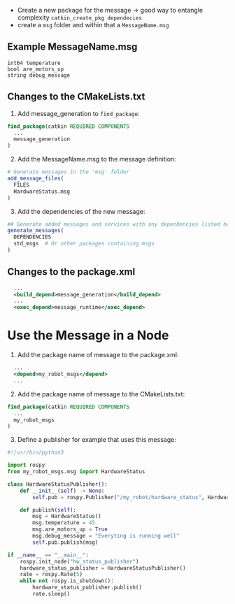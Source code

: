 - Create a new package for the message -> good way to entangle complexity 
`catkin_create_pkg dependecies`
- create a `msg` folder and within that a `MessageName.msg`

## Example MessageName.msg
```
int64 temperature
bool are_motors_up
string debug_message
```

## Changes to the CMakeLists.txt
1. Add message_generation to `find_package`:
```Cmake
find_package(catkin REQUIRED COMPONENTS
  ...
  message_generation
)
```
2. Add the MessageName.msg to the message definition:
```Cmake
# Generate messages in the 'msg' folder
add_message_files(
  FILES
  HardwareStatus.msg
)
```
3. Add the dependencies of the new message:
```cmake
## Generate added messages and services with any dependencies listed here
generate_messages(
  DEPENDENCIES
  std_msgs  # Or other packages containing msgs
)
```

## Changes to the package.xml
```xml
  ...
  <build_depend>message_generation</build_depend>
  ...
  <exec_depend>message_runtime</exec_depend>
```

# Use the Message in a Node
1. Add the package name of message to the package.xml:
```xml
  ...
  <depend>my_robot_msgs</depend>
  ...
```
2. Add the package name of message to the CMakeLists.txt:
```Cmake
find_package(catkin REQUIRED COMPONENTS
  ...
  my_robot_msgs
)
```
3. Define a publisher for example that uses this message:
```python
#!/usr/bin/python3

import rospy
from my_robot_msgs.msg import HardwareStatus

class HardwareStatusPublisher():
    def __init__(self) -> None:
        self.pub = rospy.Publisher("/my_robot/hardware_status", HardwareStatus, queue_size=10)

    def publish(self):
        msg = HardwareStatus()
        msg.temperature = 45
        msg.are_motors_up = True
        msg.debug_message = "Everyting is running well"
        self.pub.publish(msg)

if __name__ == "__main__":
    rospy.init_node("hw_status_publisher")
    hardware_status_publisher = HardwareStatusPublisher()
    rate = rospy.Rate(5)
    while not rospy.is_shutdown():
        hardware_status_publisher.publish()
        rate.sleep()
```